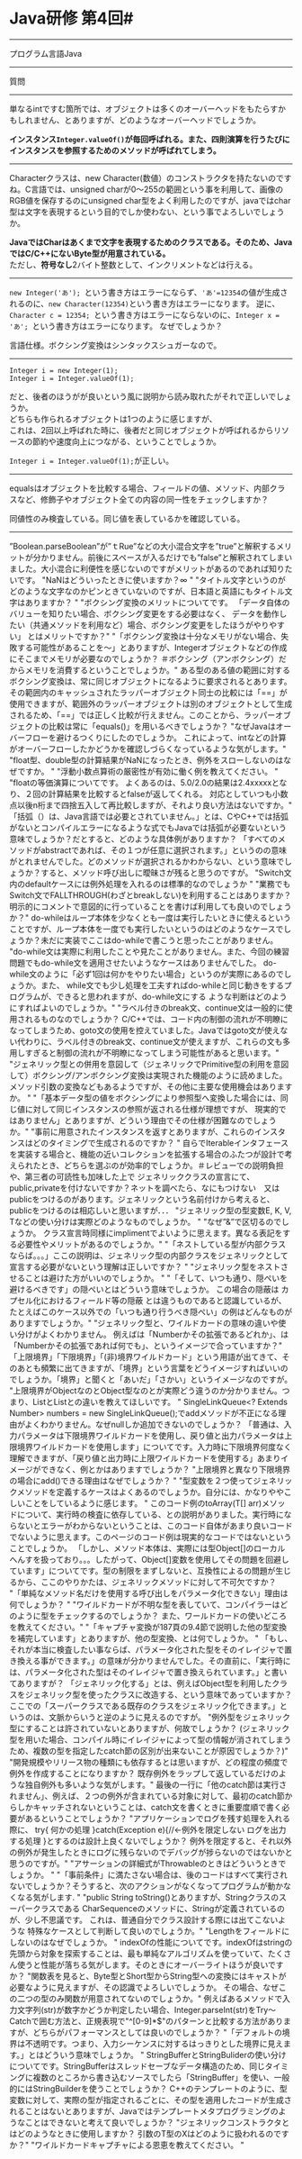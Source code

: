 # Java研修 第4回#



----------

プログラム言語Java

----------

質問


----------


単なるintですむ箇所では、オブジェクトは多くのオーバーヘッドをもたらすかもしれません、とありますが、どのようなオーバーヘッドでしょうか。

**インスタンス`Integer.valueOf()`が毎回呼ばれる。また、四則演算を行うたびにインスタンスを参照するためのメソッドが呼ばれてしまう。**

----------

Characterクラスは、new Character(数値）のコンストラクタを持たないのですね。C言語では、unsigned charが0～255の範囲という事を利用して、画像のRGB値を保存するのにunsigned char型をよく利用したのですが、javaではchar型は文字を表現するという目的でしか使わない、という事でよろしいでしょうか。

**JavaではCharはあくまで文字を表現するためのクラスである。そのため、JavaではC/C++にないByte型が用意されている。**  
ただし、**符号なし**2バイト整数として、インクリメントなどは行える。

----------


`new Integer('あ'); `という書き方はエラーにならず、`'あ'=12354`の値が生成されるのに、`new Character(12354)`という書き方はエラーになります。
逆に、`Character c = 12354; `という書き方はエラーにならないのに、`Integer x = 'あ'; `という書き方はエラーになります。
なぜでしょうか？

言語仕様。ボクシング変換はシンタックスシュガーなので。


----------

    Integer i = new Integer(1);  
    Integer i = Integer.valueOf(1);


だと、後者のほうがが良いという風に説明から読み取れたがそれで正しいでしょうか。  
どちらも作られるオブジェクトは1つのように感じますが、  
これは、2回以上呼ばれた時に、後者だと同じオブジェクトが呼ばれるからリソースの節約や速度向上につながる、ということでしょうか。  


`Integer i = Integer.valueOf(1);`が正しい。

----------



equalsはオブジェクトを比較する場合、フィールドの値、メソッド、内部クラスなど、修飾子やオブジェクト全ての内容の同一性をチェックしますか？


同値性のみ検査している。同じ値を表しているかを確認している。

----------



”Boolean.parseBoolean”が”ｔRue”などの大小混合文字を”true”と解釈するメリットが分かりません。前後にスペースが入るだけでも”false”と解釈されてしまいました。大小混合に利便性を感じないのですがメリットがあるのであれば知りたいです。
"NaNはどういったときに使いますか？∞
"
"タイトル文字というのがどのような文字なのかピンときていないのですが、日本語と英語にもタイトル文字はありますか？
"
"ボクシング変換のメリットについてです。
「データ自体のバリューを知りたい場合、ボクシング変更をする必要はなく、
データを動作したい（共通メソッドを利用など）場合、ボクシング変更をしたほうがやりやすい」
とはメリットですか？"
"「ボクシング変換は十分なメモリがない場合、失敗する可能性があることを～」とありますが、Integerオブジェクトなどの作成にそこまでメモリが必要なのでしょうか？
＃ボクシング（アンボクシング）だからメモリを消費するということでしょうか。"
ある型のある値の範囲に対するボクシング変換は、常に同じオブジェクトになるように要求されるとあります。その範囲内のキャッシュされたラッパーオブジェクト同士の比較には「==」が使用できますが、範囲外のラッパーオブジェクトは別のオブジェクトとして生成されるため、「==」では正しく比較が行えません。このことから、ラッパーオブジェクトの比較は常に「equals()」を用いるべきでしょうか？
"なぜJavaはオーバーフローを避けるつくりにしたのでしょうか。
これによって、intなどの計算がオーバーフローしたかどうかを確認しづらくなっているような気がします。"
"float型、double型の計算結果がNaNになったとき、例外をスローしないのはなぜですか。
"
"浮動小数点算術の厳密性が有効に働く例を教えてください。
"
"floatの等価演算についてです。
よくあるのは、5.0/2.0の結果は2.4xxxxxとなり、２回の計算結果を比較するとfalseが返してくれる。
対応としていつも小数点以後n桁まで四捨五入して再比較しますが、それより良い方法はないですか。"
「括弧（）は、Java言語では必要とされていません。」とは、CやC++では括弧がないとコンパイルエラーになるような式でもJavaでは括弧が必要ないという意味でしょうか？だとすると、どのような具体例がありますか？
「すべてのメソッドがabstractであれば、その１つが任意に選択されます。」というのの意味がとれませんでした。どのメソッドが選択されるかわからない、という意味でしょうか？すると、メソッド呼び出しに曖昧さが残ると思うのですが。
"Switch文内のdefaultケースには例外処理を入れるのは標準的なのでしょうか
"
"業務でもSwitch文でFALLTHROUGH(わざとbreakしない)を利用することはありますか？
明示的にコメントで意図的に行っていることを書けば利用しても良いのでしょうか？"
do-whileはループ本体を少なくとも一度は実行したいときに使えるということですが、ループ本体を一度でも実行したいというのはどのようなケースでしょうか？未だに実装でここはdo-whileで書こうと思ったことがありません。
"do-while文は実際に利用したことや見たことがありません。また、今回の練習問題でもdo-while文を適用させたいようなケースはありませんでした。
do-while文のように「必ず1回は何かをやりたい場合」というのが実際にあるのでしょうか。また、 while文でも少し処理を工夫すればdo-whileと同じ動きをするプログラムが、できると思われますが、do-while文にする ような判断はどのようにすればよいのでしょうか。"
"ラベル付きのbreak文、continue文は一般的に使用されるものなのでしょうか？
C/C++では、コード内の制御の流れが不明瞭になってしまうため、goto文の使用を控えていました。Javaではgoto文が使えない代わりに、ラベル付きのbreak文、continue文が使えますが、これらの文も多用しすぎると制御の流れが不明瞭になってしまう可能性があると思います。"
"ジェネリック型との併用を意図して（ジェネリックでPrimitive型の利用を意図して）ボクシング/アンボクシング変換は実現された機能のように読めました。メソッド引数の変換などもあるようですが、その他に主要な使用機会はありますか。
"
"「基本データ型の値をボクシングにより参照型へ変換した場合には、同じ値に対して同じインスタンスの参照が返される仕様が理想ですが、
現実的ではありません」とありますが、どういう理由でその仕様が困難なのでしょうか。"
"事前に用意されたインスタンスを返すとありますが、これらのインスタンスはどのタイミングで生成されるのですか？
"
自らでIterableインタフェースを実装する場合と、機能の近いコレクションを拡張する場合のふたつが設計で考えられたとき、どちらを選ぶのが効率的でしょうか。＃レビューでの説明負担や、第三者の可読性も加味した上で
ジェネリッククラスの宣言にて、public,privateを付けないですか？ネットを調べたら、なにもつけない　又はpublicをつけるのがあります。ジェネリックという名前付けから考えると、publicをつけるのは相応しいと思いますが．．．
"ジェネリック型の型変数E, K, V, Tなどの使い分けは実際どのようなものでしょうか。
"
"なぜ”&”で区切るのでしょうか。
クラス宣言時同様にimplimentでよいように思えます。異なる表記をする必要性やメリットがあるのでしょうか。"
"「ネストしている型が内部クラスならば。。。」ここの説明は、ジェネリック型の内部クラスをジェネリックとして宣言する必要がないという理解は正しいですか？
"
"ジェネリック型をネストさせることは避けた方がいいのでしょうか。
"
"「そして、いつも通り、隠ぺいを避けるべきです」の隠ぺいとはどういう意味でしょうか。
この場合の隠蔽は カプセル化におけるフィールド等の隠蔽 とは違うものであると認識しているが、たとえばこのケース以外での「いつも通り行うべき隠ぺい」の例はどんなものがありますでしょうか。"
"ジェネリック型と、ワイルドカードの意味の違いや使い分けがよくわかりません。
例えば<E extends Number>は「Numberかその拡張であるどれか」、<? extends Number>は「Numberかその拡張であれば何でも」、というイメージで合っていますか？"
「上限境界」「下限境界」「(非)境界ワイルドカード」という用語が出てきて、そのあとも頻繁に出てきますが、「境界」という言葉をどうイメージすればいいのでしょうか。「境界」と聞くと「あいだ」「さかい」というイメージなのですが。
"上限境界がObjectなのとObject型なのとが実際どう違うのか分かりません。つまり、List<?>とList<Object>との違いを教えてほしいです。
"
SingleLinkQueue<? Extends Number> numbers = new SingleLinkQueue<Number>();でaddメソッドが不正になる理由がよくわかりません。なぜnullしか追加できないのでしょうか？
「普通は、入力パラメータは下限境界ワイルドカードを使用し、戻り値と出力パラメータは上限境界ワイルドカードを使用します」についてです。入力時に下限境界何度なく理解できますが、「戻り値と出力時に上限ワイルドカードを使用する」あまりイメージができなく、例とかはありますでしょうか？
"上限境界と異なり下限境界の場合にadd()できる理由はなぜでしょうか？
"
"型変数を２つ使ってジェネリックメソッドを定義するケースはよくあるのでしょうか。自分には、かなりややこしいことをしているように感じます。
"
このコード例のtoArray(T[] arr)メソッドについて、実行時の検査に依存している、との説明がありました。実行時にならないとエラーがわからないということは、このコード自体があまり良いコードでないように思えます。このページのコード例は現実的なコードではないということでしょうか。
「しかし、メソッド本体は、実際には型Object[]のローカルへんすを扱っており。。。したがって、Object[]変数を使用してその問題を回避しています」についてです。型の制限をまずしないと、互換性によるの問題が生じるから、ここのやりかたは、ジェネリックメソッドに対して不可欠ですか？
"「単純なメソッド名だけを使用する呼び出しをパラメータ化できない」理由は何でしょうか？
"
"ワイルドカードが不明な型を表していて、コンパイラーはどのように型をチェックするのでしょうか？
また、ワールドカードの使いどころを教えてください。"
"「キャプチャ変換が187頁の9.4節で説明した他の型変換を補完しています」とありますが、他の型変換、とは何でしょうか。
"
「もし、それが本当に検査したい事ならば、パラメータ化された型をそのイレイジャで置き換える事ができます。」の意味が分かりませんでした。その直前に、「実行時には、パラメータ化された型はそのイレイジャで置き換えられています。」と書いてありますが？
「ジェネリック化する」とは、例えばObject型を利用したクラスをジェネリック型を使ったクラスに改造する、という意味であっていますか？ここでの「スーパークラスである既存のクラスをジェネリック化できます。」というのは、文脈からいうと逆のように見えるのですが。
"例外型をジェネリック型にすることは許されていないとありますが、何故でしょうか？
(ジェネリック型を用いた場合、コンパイル時にイレイジャによって型の情報が消されてしまうため、複数の型を指定したcatch節の区別が出来ないことが原因でしょうか？)"
"開発規模やリリース物の種類にも依存するとは思いますが、どの程度の頻度で例外を作成することになりますか？
既存例外をラップして返しているだけのような独自例外も多いような気がします。"
最後の一行に「他のcatch節は実行されません」、例えば、２つの例外が含まれている対象に対して、最初のcatch節からしかキャッチされないということは、catch文を書くときに重要度順で書く必要があるということでしょうか？
"アプリケーションでログを残す処理を入れる際に、
try{
何かの処理
}catch(Exception e){//←例外を限定しない
 ログを出力する処理
}とするのは設計上良くないでしょうか？
例外を限定すると、それ以外の例外が発生したときにログに残らないのでデバッグが捗らないのではないかと思うのですが。"
"アサーションの詳細式がThrowableのときはどういうときでしょうか。
"
"「事前条件」に満たさない場合は、後のコードはすべて実行されないでしょうか？そうすると、次のアクションがなくなってプログラムが動かなくなる気がします.
"
"public String toString()とありますが、Stringクラスのスーパークラスである
CharSequenceのメソッドに、Stringが定義されているのが、少し不思議です。
これは、普通自分でクラス設計する際には出てこないような
特殊なケースとして判断して良いのでしょうか。"
"Lengthをフィールドにしないのはなぜでしょうか。
"
indexOfの性能についてです。indexOfはstringの先頭から対象を探索することは、最も単純なアルゴリズムを使っていて、たくさん使うと性能が落ちる気がします。そのときにオーバーライトほうが良いですか？
"関数表を見ると、Byte型とShort型からString型への変換にはキャストが必要なように見えますが、その認識でよろしいでしょうか。
その場合、なぜこの二つの型のみ関数が用意されてないのでしょうか。"
例えばあるメソッドで入力文字列(str)が数字かどうか判定したい場合、Integer.parseInt(str)をTry～Catchで囲む方法と、正規表現で"^[0-9]*$"のパターンと比較する方法がありますが、どちらがパフォーマンスとしては良いのでしょうか？
"「デフォルトの境界は不透明です。つまり、入力シーケンスに対するはっきりとした境界に見えます。」とはどういう意味でしょうか。
"
StringBufferとStringBuliderの使い分けについてです。StringBufferはスレッドセーブなデータ構造のため、同じタイミングに複数のところから書き込むソースでしたら「StringBuffer」を使い、一般的にはStringBuilderを使うことでしょうか？
C++のテンプレートのように、型変数に対して、実際の型が指定されるごとに、その型を適用したコードが生成されることはないとありますが、Javaではテンプレートメタプログラミングのようなことはできないと考えて良いでしょうか？
"ジェネリックコンストラクタとはどのようなときに使用しますか？
引数のT型のXはどのように扱われるのですか？"
"ワイルドカードキャプチャによる恩恵を教えてください。
"
